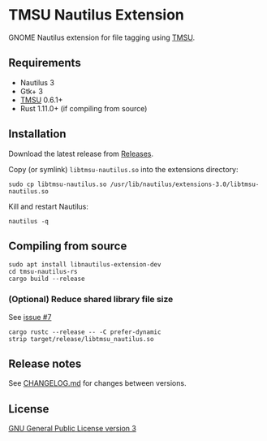 # TMSU Nautilus Extension

GNOME Nautilus extension for file tagging using [TMSU](https://github.com/oniony/TMSU/).

## Requirements

* Nautilus 3
* Gtk+ 3
* [TMSU](https://github.com/oniony/TMSU/) 0.6.1+
* Rust 1.11.0+ (if compiling from source)

## Installation

Download the latest release from [Releases](https://github.com/talklittle/tmsu-nautilus-rs/releases).

Copy (or symlink) `libtmsu-nautilus.so` into the extensions directory:

    sudo cp libtmsu-nautilus.so /usr/lib/nautilus/extensions-3.0/libtmsu-nautilus.so

Kill and restart Nautilus:

    nautilus -q

## Compiling from source

    sudo apt install libnautilus-extension-dev
    cd tmsu-nautilus-rs
    cargo build --release

### (Optional) Reduce shared library file size

See [issue #7](https://github.com/talklittle/tmsu-nautilus-rs/issues/7)

    cargo rustc --release -- -C prefer-dynamic
    strip target/release/libtmsu_nautilus.so

## Release notes

See [CHANGELOG.md](CHANGELOG.md) for changes between versions.

## License

[GNU General Public License version 3](COPYING.txt)